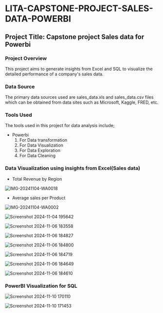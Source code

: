# LITA-CAPSTONE-PROJECT-SALES-DATA-POWERBI

## Project Title: Capstone project Sales data for Powerbi

### Project Overview
This project aims to generate insights from Excel and SQL to visualize the detailed performance of a company's sales data.

### Data Source
The primary data sources used are sales_data.xls and sales_data.csv files which can be obtained from data sites such as Microsoft, Kaggle, FRED, etc.

### Tools Used
The tools used in this project for data analysis include; 

- Powerbi
  1. For Data transformation
  2. For Data Visualization
  3. For Data Exploration
  4. For Data Cleaning

### Data Visualization using insights from Excel(Sales data)

- Total Revenue by Region

![IMG-20241104-WA0018](https://github.com/user-attachments/assets/45640c23-439d-4eeb-bb50-5cacf601f4c6)

- Average sales per Product 

![IMG-20241104-WA0002](https://github.com/user-attachments/assets/fffa6763-e5a8-469c-9c65-9edcfacf47b2)

![Screenshot 2024-11-04 195642](https://github.com/user-attachments/assets/0ca7230f-2815-4af9-bdbf-af44e4994ab3)


![Screenshot 2024-11-06 183558](https://github.com/user-attachments/assets/e12f8a36-78e9-4040-9f50-d22f34f438c6)

![Screenshot 2024-11-06 184827](https://github.com/user-attachments/assets/b5bba29d-250c-4107-bb51-1f6c65ec7e35)

![Screenshot 2024-11-06 184800](https://github.com/user-attachments/assets/519421d6-c17d-467c-9554-ffd75609a1ff)



![Screenshot 2024-11-06 184719](https://github.com/user-attachments/assets/5f0b405b-a64b-43a0-9dd7-149fa8dc1d89)


![Screenshot 2024-11-06 184649](https://github.com/user-attachments/assets/af21f260-6de7-4082-83e3-7fb650891a4e)

![Screenshot 2024-11-06 184610](https://github.com/user-attachments/assets/54fe13a1-68a0-4b2d-9169-f740ff2bff3c)



### PowerBI Visualization for SQL

![Screenshot 2024-11-10 170110](https://github.com/user-attachments/assets/83b7cbe6-d4fc-4b05-92c5-7b7553ae6a73)  
  
![Screenshot 2024-11-10 171453](https://github.com/user-attachments/assets/e81ccf1e-a257-4a70-9274-615515ca3274)
     
